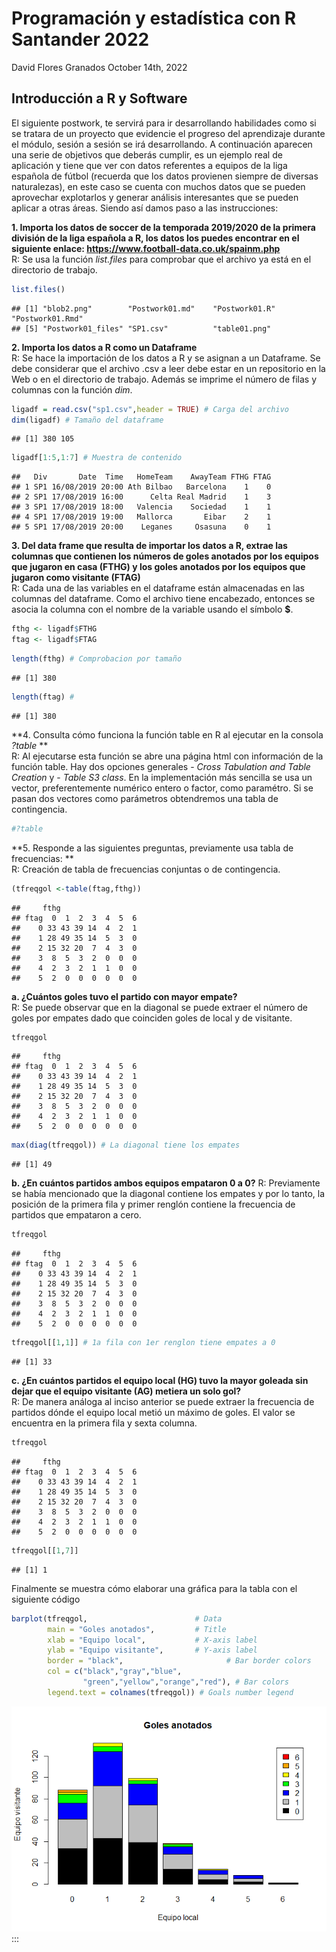 Programación y estadística con R Santander 2022
================
David Flores Granados
October 14th, 2022







## Introducción a R y Software

El siguiente postwork, te servirá para ir desarrollando habilidades como
si se tratara de un proyecto que evidencie el progreso del aprendizaje
durante el módulo, sesión a sesión se irá desarrollando. A continuación
aparecen una serie de objetivos que deberás cumplir, es un ejemplo real
de aplicación y tiene que ver con datos referentes a equipos de la liga
española de fútbol (recuerda que los datos provienen siempre de diversas
naturalezas), en este caso se cuenta con muchos datos que se pueden
aprovechar explotarlos y generar análisis interesantes que se pueden
aplicar a otras áreas. Siendo así damos paso a las instrucciones:

**1. Importa los datos de soccer de la temporada 2019/2020 de la primera
división de la liga española a R, los datos los puedes encontrar en el
siguiente enlace: <https://www.football-data.co.uk/spainm.php>**  
R: Se usa la función *list.files* para comprobar que el archivo ya está
en el directorio de trabajo.

``` r
list.files()
```

    ## [1] "blob2.png"        "Postwork01.md"    "Postwork01.R"     "Postwork01.Rmd"  
    ## [5] "Postwork01_files" "SP1.csv"          "table01.png"

**2. Importa los datos a R como un Dataframe**  
R: Se hace la importación de los datos a R y se asignan a un Dataframe.
Se debe considerar que el archivo .csv a leer debe estar en un
repositorio en la Web o en el directorio de trabajo. Además se imprime
el número de filas y columnas con la función *dim*.

``` r
ligadf = read.csv("sp1.csv",header = TRUE) # Carga del archivo
dim(ligadf) # Tamaño del dataframe
```

    ## [1] 380 105

``` r
ligadf[1:5,1:7] # Muestra de contenido
```

    ##   Div       Date  Time   HomeTeam    AwayTeam FTHG FTAG
    ## 1 SP1 16/08/2019 20:00 Ath Bilbao   Barcelona    1    0
    ## 2 SP1 17/08/2019 16:00      Celta Real Madrid    1    3
    ## 3 SP1 17/08/2019 18:00   Valencia    Sociedad    1    1
    ## 4 SP1 17/08/2019 19:00   Mallorca       Eibar    2    1
    ## 5 SP1 17/08/2019 20:00    Leganes     Osasuna    0    1

**3. Del data frame que resulta de importar los datos a R, extrae las
columnas que contienen los números de goles anotados por los equipos que
jugaron en casa (FTHG) y los goles anotados por los equipos que jugaron
como visitante (FTAG)**  
R: Cada una de las variables en el dataframe están almacenadas en las
columnas del dataframe. Como el archivo tiene encabezado, entonces se
asocia la columna con el nombre de la variable usando el símbolo **\$**.

``` r
fthg <- ligadf$FTHG
ftag <- ligadf$FTAG
```

``` r
length(fthg) # Comprobacion por tamaño
```

    ## [1] 380

``` r
length(ftag) # 
```

    ## [1] 380

**4. Consulta cómo funciona la función table en R al ejecutar en la
consola *?table* **  
R: Al ejecutarse esta función se abre una página html con información de
la función table. Hay dos opciones generales - *Cross Tabulation and
Table Creation* y - *Table S3 class*. En la implementación más sencilla
se usa un vector, preferentemente numérico entero o factor, como
paramétro. Si se pasan dos vectores como parámetros obtendremos una
tabla de contingencia.

``` r
#?table
```

**5. Responde a las siguientes preguntas, previamente usa tabla de
frecuencias: **  
R: Creación de tabla de frecuencias conjuntas o de contingencia.

``` r
(tfreqgol <-table(ftag,fthg))
```

    ##     fthg
    ## ftag  0  1  2  3  4  5  6
    ##    0 33 43 39 14  4  2  1
    ##    1 28 49 35 14  5  3  0
    ##    2 15 32 20  7  4  3  0
    ##    3  8  5  3  2  0  0  0
    ##    4  2  3  2  1  1  0  0
    ##    5  2  0  0  0  0  0  0

**a. ¿Cuántos goles tuvo el partido con mayor empate?**  
R: Se puede observar que en la diagonal se puede extraer el número de
goles por empates dado que coinciden goles de local y de visitante.

``` r
tfreqgol
```

    ##     fthg
    ## ftag  0  1  2  3  4  5  6
    ##    0 33 43 39 14  4  2  1
    ##    1 28 49 35 14  5  3  0
    ##    2 15 32 20  7  4  3  0
    ##    3  8  5  3  2  0  0  0
    ##    4  2  3  2  1  1  0  0
    ##    5  2  0  0  0  0  0  0

``` r
max(diag(tfreqgol)) # La diagonal tiene los empates
```

    ## [1] 49

**b. ¿En cuántos partidos ambos equipos empataron 0 a 0?** R:
Previamente se había mencionado que la diagonal contiene los empates y
por lo tanto, la posición de la primera fila y primer renglón contiene
la frecuencia de partidos que empataron a cero.

``` r
tfreqgol
```

    ##     fthg
    ## ftag  0  1  2  3  4  5  6
    ##    0 33 43 39 14  4  2  1
    ##    1 28 49 35 14  5  3  0
    ##    2 15 32 20  7  4  3  0
    ##    3  8  5  3  2  0  0  0
    ##    4  2  3  2  1  1  0  0
    ##    5  2  0  0  0  0  0  0

``` r
tfreqgol[[1,1]] # 1a fila con 1er renglon tiene empates a 0
```

    ## [1] 33

**c. ¿En cuántos partidos el equipo local (HG) tuvo la mayor goleada sin
dejar que el equipo visitante (AG) metiera un solo gol?**  
R: De manera análoga al inciso anterior se puede extraer la frecuencia
de partidos dónde el equipo local metió un máximo de goles. El valor se
encuentra en la primera fila y sexta columna.

``` r
tfreqgol
```

    ##     fthg
    ## ftag  0  1  2  3  4  5  6
    ##    0 33 43 39 14  4  2  1
    ##    1 28 49 35 14  5  3  0
    ##    2 15 32 20  7  4  3  0
    ##    3  8  5  3  2  0  0  0
    ##    4  2  3  2  1  1  0  0
    ##    5  2  0  0  0  0  0  0

``` r
tfreqgol[[1,7]]
```

    ## [1] 1

Finalmente se muestra cómo elaborar una gráfica para la tabla con el
siguiente código

``` r
barplot(tfreqgol,                        # Data
        main = "Goles anotados",         # Title
        xlab = "Equipo local",           # X-axis label
        ylab = "Equipo visitante",       # Y-axis label
        border = "black",                       # Bar border colors
        col = c("black","gray","blue",
                "green","yellow","orange","red"), # Bar colors
        legend.text = colnames(tfreqgol)) # Goals number legend
```

![](Postwork01_files/figure-gfm/unnamed-chunk-10-1.png)<!-- --> :::
